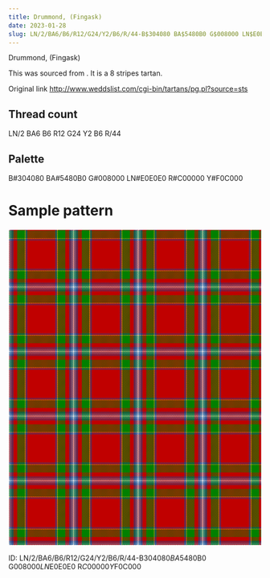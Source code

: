 ```yaml
---
title: Drummond, (Fingask)
date: 2023-01-28
slug: LN/2/BA6/B6/R12/G24/Y2/B6/R/44-B$304080 BA$5480B0 G$008000 LN$E0E0E0 R$C00000 Y$F0C000
---
```

Drummond, (Fingask)

This was sourced from <no value>.  It is a 8 stripes tartan.

Original link http://www.weddslist.com/cgi-bin/tartans/pg.pl?source=sts

## Thread count
LN/2 BA6 B6 R12 G24 Y2 B6 R/44

## Palette
B#304080 BA#5480B0 G#008000 LN#E0E0E0 R#C00000 Y#F0C000

# Sample pattern

![Tartan detail](tartan.png "LN/2 BA6 B6 R12 G24 Y2 B6 R/44 tartan")

ID: LN/2/BA6/B6/R12/G24/Y2/B6/R/44-B$304080 BA$5480B0 G$008000 LN$E0E0E0 R$C00000 Y$F0C000